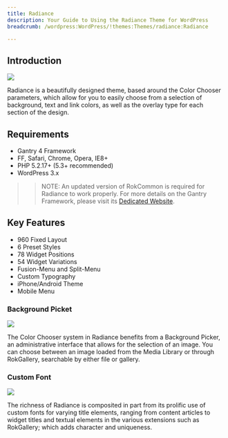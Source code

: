 ```yaml
---
title: Radiance 
description: Your Guide to Using the Radiance Theme for WordPress 
breadcrumb: /wordpress:WordPress/!themes:Themes/radiance:Radiance

---
```


Introduction
------------

![](assets/radiance.jpeg)

Radiance is a beautifully designed theme, based around the Color Chooser parameters, which allow for you to easily choose from a selection of background, text and link colors, as well as the overlay type for each section of the design.

Requirements
------------

- Gantry 4 Framework
- FF, Safari, Chrome, Opera, IE8+
- PHP 5.2.17+ (5.3+ recommended)
- WordPress 3.x

> > NOTE: An updated version of RokCommon is required for Radiance to work properly. For more details on the Gantry Framework, please visit its [Dedicated Website](http://www.gantry.org/).

Key Features
------------

- 960 Fixed Layout
- 6 Preset Styles
- 78 Widget Positions
- 54 Widget Variations
- Fusion-Menu and Split-Menu
- Custom Typography
- iPhone/Android Theme
- Mobile Menu

### Background Picket

![](assets/picker.jpg)

The Color Chooser system in Radiance benefits from a Background Picker, an administrative interface that allows for the selection of an image. You can choose between an image loaded from the Media Library or through RokGallery, searchable by either file or gallery.

### Custom Font

![](assets/font.jpg)

The richness of Radiance is composited in part from its prolific use of custom fonts for varying title elements, ranging from content articles to widget titles and textual elements in the various extensions such as RokGallery; which adds character and uniqueness.
